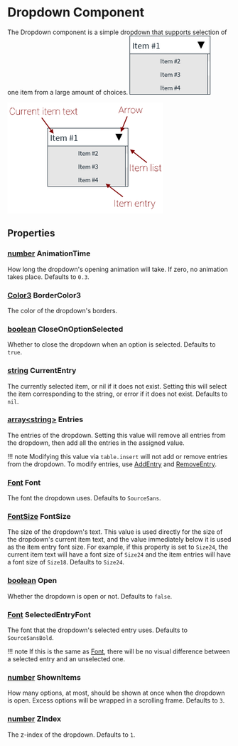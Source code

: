 # Dropdown Component
The Dropdown component is a simple dropdown that supports selection of one item from a large amount of choices.
![Dropdown image](/images/dropdown-1.png)

![Dropdown structure](/images/dropdown-2.png)

## Properties

### [number](http://wiki.roblox.com/index.php?title=Number) AnimationTime
How long the dropdown's opening animation will take. If zero, no animation takes place. Defaults to `0.3`.

### [Color3](http://wiki.roblox.com/index.php?title=API:Color3) BorderColor3
The color of the dropdown's borders.

### [boolean](http://wiki.roblox.com/index.php?title=API:Boolean) CloseOnOptionSelected
Whether to close the dropdown when an option is selected. Defaults to `true`.

### [string](http://wiki.roblox.com/index.php?title=API:String) CurrentEntry
The currently selected item, or nil if it does not exist. Setting this will select the item corresponding to the string, or error if it does not exist. Defaults to `nil`.

### [array&lt;string&gt;](http://wiki.roblox.com/index.php?title=API:Table) Entries
The entries of the dropdown. Setting this value will remove all entries from the dropdown, then add all the entries in the assigned value.

!!! note
    Modifying this value via `table.insert` will not add or remove entries from the dropdown. To modify entries, use [AddEntry](#AddEntry) and [RemoveEntry](#RemoveEntry).
	
### [Font](http://wiki.roblox.com/index.php?title=API:Enum/Font) Font
The font the dropdown uses. Defaults to `SourceSans`.

### [FontSize](http://wiki.roblox.com/index.php?title=API:Enum/FontSize) FontSize
The size of the dropdown's text. This value is used directly for the size of the dropdown's current item text, and the value immediately below it is used as the item entry font size. For example, if this property is set to `Size24`, the current item text will have a font size of `Size24` and the item entries will have a font size of `Size18`. Defaults to `Size24`.

### [boolean](http://wiki.roblox.com/index.php?title=API:Boolean) Open
Whether the dropdown is open or not. Defaults to `false`.

### [Font](http://wiki.roblox.com/index.php?title=API:Enum/Font) SelectedEntryFont
The font that the dropdown's selected entry uses. Defaults to `SourceSansBold`.

!!! note
    If this is the same as [Font](#Font), there will be no visual difference between a selected entry and an unselected one.
	
### [number](http://wiki.roblox.com/index.php?title=Number) ShownItems
How many options, at most, should be shown at once when the dropdown is open. Excess options will be wrapped in a scrolling frame. Defaults to `3`.

### [number](http://wiki.roblox.com/index.php?title=Number) ZIndex
The z-index of the dropdown. Defaults to `1`.